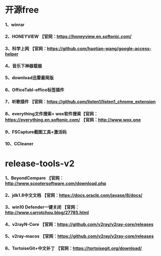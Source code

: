 # 开源free
#### 1、winrar
#### 2、HONEYVIEW 【官网：https://honeyview.en.softonic.com/
#### 3、科学上网 【官网：https://github.com/haotian-wang/google-access-helper
#### 4、音乐下神器载器
#### 5、download迅雷最简版
#### 6、OfficeTabl-office标签插件
#### 7、听歌插件 【官网：https://github.com/listen1/listen1_chrome_extension
#### 8、everything文件搜索+ wox软件搜索【官网：https://everything.en.softonic.com/ 【官网：http://www.wox.one
#### 9、FSCapture截图工具+激活码
#### 10、CCleaner
# release-tools-v2
#### 1、BeyondCompare 【官网：http://www.scootersoftware.com/download.php
#### 2、jdk1.8中文文档 【官网：https://docs.oracle.com/javase/8/docs/
#### 3、win10 Defender一键关闭 【官网：http://www.carrotchou.blog/27785.html
#### 4、v2rayN-Core 【官网：https://github.com/v2ray/v2ray-core/releases
#### 5、v2ray-macos 【官网：https://github.com/v2ray/v2ray-core/releases
#### 6、TortoiseGit+中文补丁 【官网：https://tortoisegit.org/download/